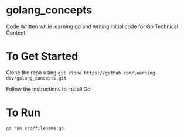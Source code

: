 # golang_concepts

Code Written while learning go and writing initial code for Go Technical Content. 

# To Get Started 
Clone the repo using 
`git clone https://github.com/learning-dev/golang_concepts.git`

Follow the instructions to install Go 

# To Run 
`go run src/filename.go`
